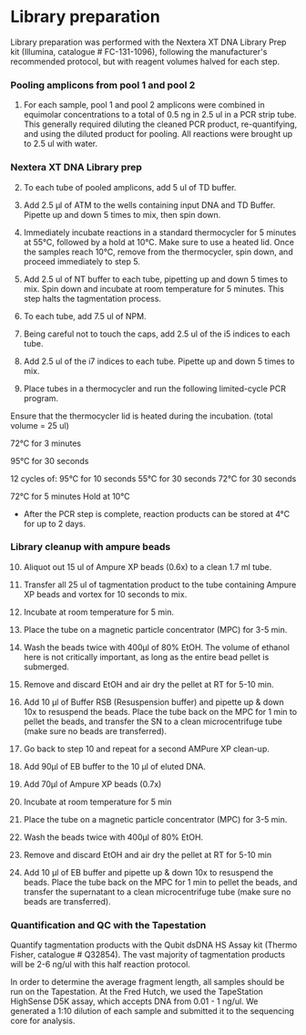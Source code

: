 # Library preparation

Library preparation was performed with the Nextera XT DNA Library Prep kit (Illumina, catalogue # FC-131-1096), following the manufacturer's recommended protocol, but with reagent volumes halved for each step. 

### Pooling amplicons from pool 1 and pool 2 
1. For each sample, pool 1 and pool 2 amplicons were combined in equimolar concentrations to a total of 0.5 ng in 2.5 ul in a PCR strip tube. This generally required diluting the cleaned PCR product, re-quantifying, and using the diluted product for pooling. All reactions were brought up to 2.5 ul with water. 

### Nextera XT DNA Library prep
2. To each tube of pooled amplicons, add 5 ul of TD buffer. 

3. Add 2.5 μl of ATM to the wells containing input DNA and TD Buffer. Pipette up and down 5 times to mix, then spin down. 

4. Immediately incubate reactions in a standard thermocycler for 5 minutes at 55°C, followed by a hold at 10°C. Make sure to use a heated lid. Once the samples reach 10°C, remove from the thermocycler, spin down, and proceed immediately to step 5. 

5. Add 2.5 ul of NT buffer to each tube, pipetting up and down 5 times to mix. Spin down and incubate at room temperature for 5 minutes. This step halts the tagmentation process. 

6. To each tube, add 7.5 ul of NPM. 

7. Being careful not to touch the caps, add 2.5 ul of the i5 indices to each tube. 

8. Add 2.5 ul of the i7 indices to each tube. Pipette up and down 5 times to mix. 

9. Place tubes in a thermocycler and run the following limited-cycle PCR program. 

Ensure that the thermocycler lid is heated during the incubation. (total volume = 25 ul)

72°C for 3 minutes

95°C for 30 seconds


12 cycles of:
95°C for 10 seconds
55°C for 30 seconds
72°C for 30 seconds


72°C for 5 minutes
Hold at 10°C

* After the PCR step is complete, reaction products can be stored at 4°C for up to 2 days. 

### Library cleanup with ampure beads
10. Aliquot out 15 ul of Ampure XP beads (0.6x) to a clean 1.7 ml tube.

11. Transfer all 25 ul of tagmentation product to the tube containing Ampure XP beads and vortex for 10 seconds to mix. 

12. Incubate at room temperature for 5 min. 

13. Place the tube on a magnetic particle concentrator (MPC) for 3-5 min. 

14. Wash the beads twice with 400µl of 80% EtOH. The volume of ethanol here is not critically important, as long as the entire bead pellet is submerged. 

15. Remove and discard EtOH and air dry the pellet at RT for 5-10 min. 

16. Add 10 μl of Buffer RSB (Resuspension buffer) and pipette up & down 10x to resuspend the beads. Place the tube back on the MPC for 1 min to pellet the beads, and transfer the SN to a clean microcentrifuge tube (make sure no beads are transferred).

17. Go back to step 10 and repeat for a second AMPure XP clean-up. 

18. Add 90µl of EB buffer to the 10 µl of eluted DNA. 

19. Add 70µl of Ampure XP beads (0.7x)

20. Incubate at room temperature for 5 min

21. Place the tube on a magnetic particle concentrator (MPC) for 3-5 min.

22. Wash the beads twice with 400µl of 80% EtOH.

23. Remove and discard EtOH and air dry the pellet at RT for 5-10 min

24. Add 10 μl of EB buffer and pipette up & down 10x to resuspend the beads. Place the tube back on the MPC for 1 min to pellet the beads, and transfer the supernatant to a clean microcentrifuge tube (make sure no beads are transferred).


### Quantification and QC with the Tapestation
Quantify tagmentation products with the Qubit dsDNA HS Assay kit (Thermo Fisher, catalogue # Q32854). The vast majority of tagmentation products will be 2-6 ng/ul with this half reaction protocol. 

In order to determine the average fragment length, all samples should be run on the Tapestation. At the Fred Hutch, we used the TapeStation HighSense D5K assay, which accepts DNA from 0.01 - 1 ng/ul. We generated a 1:10 dilution of each sample and submitted it to the sequencing core for analysis. 
